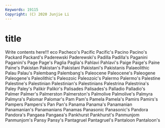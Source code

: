 ```yaml
---
Keywords: 19115
Copyright: (C) 2020 Junjie Li
---
```


# title

Write contents here!!!
eco 
Pacheco's 
Pacific 
Pacific's
Pacino 
Pacino's 
Packard 
Packard's 
Paderewski 
Paderewski's 
Padilla 
Padilla's 
Paganini 
Paganini's
Page 
Page's 
Paglia 
Paglia's 
Pahlavi 
Pahlavi's 
Paige 
Paige's 
Paine 
Paine's
Pakistan 
Pakistan's 
Pakistani 
Pakistani's 
Pakistanis 
Palaeolithic 
Palau 
Palau's 
Palembang 
Palembang's
Paleocene 
Paleocene's 
Paleogene 
Paleogene's 
Paleolithic's 
Paleozoic 
Paleozoic's 
Palermo 
Palermo's 
Palestine
Palestine's 
Palestinian 
Palestinian's 
Palestinians 
Palestrina 
Palestrina's 
Paley 
Paley's 
Palikir 
Palikir's
Palisades 
Palisades's 
Palladio 
Palladio's 
Palmer 
Palmer's 
Palmerston 
Palmerston's 
Palmolive 
Palmolive's
Palmyra 
Palmyra's 
Palomar 
Palomar's 
Pam 
Pam's 
Pamela 
Pamela's 
Pamirs 
Pamirs's
Pampers 
Pampers's 
Pan 
Pan's 
Panama 
Panama's 
Panamanian 
Panamanian's 
Panamanians 
Panamas
Panasonic 
Panasonic's 
Pandora 
Pandora's 
Pangaea 
Pangaea's 
Pankhurst 
Pankhurst's 
Panmunjom 
Panmunjom's
Pansy 
Pansy's 
Pantagruel 
Pantagruel's 
Pantaloon 
Pantaloon's 

